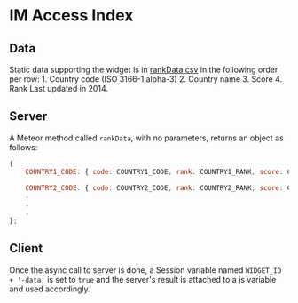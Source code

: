 IM Access Index
===============

Data
----
Static data supporting the widget is in [rankData.csv](rankData.csv) in the following order per row:
	1. Country code (ISO 3166-1 alpha-3)
	2. Country name
	3. Score
	4. Rank
Last updated in 2014. 

Server
------
A Meteor method called `rankData`, with no parameters, returns an object as follows:
```javascript
{
	COUNTRY1_CODE: { code: COUNTRY1_CODE, rank: COUNTRY1_RANK, score: COUNTRY1_SCORE, name: COUNTRY1_NAME },

	COUNTRY2_CODE: { code: COUNTRY2_CODE, rank: COUNTRY2_RANK, score: COUNTRY2_SCORE, name: COUNTRY2_NAME },
	.
	.
	.
};
```

Client
------
Once the async call to server is done, a Session variable named `WIDGET_ID + '-data'` is set to `true` and the server's result is attached to a js variable and used accordingly.
